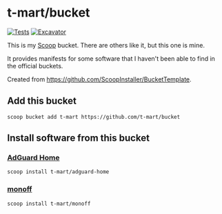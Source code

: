 # t-mart/bucket

[![Tests](https://github.com/t-mart/bucket/actions/workflows/ci.yml/badge.svg)](https://github.com/t-mart/bucket/actions/workflows/ci.yml) [![Excavator](https://github.com/t-mart/bucket/actions/workflows/excavator.yml/badge.svg)](https://github.com/t-mart/bucket/actions/workflows/excavator.yml)

This is my [Scoop](https://scoop.sh) bucket. There are others like it, but this one is mine.

It provides manifests for some software that I haven't been able to find in the official buckets.

Created from <https://github.com/ScoopInstaller/BucketTemplate>.

## Add this bucket

```shell
scoop bucket add t-mart https://github.com/t-mart/bucket
```

## Install software from this bucket

### [AdGuard Home](https://github.com/AdguardTeam/AdGuardHome)

```shell
scoop install t-mart/adguard-home
```

### [monoff](https://github.com/t-mart/monoff)

```shell
scoop install t-mart/monoff
```
